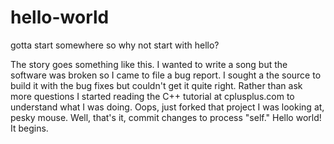 # hello-world
gotta start somewhere so why not start with hello?

The story goes something like this. I wanted to write a song but the software was broken so I came to file a bug report. I sought a the source to build it with the bug fixes but couldn't get it quite right. Rather than ask more questions I started reading the C++ tutorial at cplusplus.com to understand what I was doing. Oops, just forked that project I was looking at, pesky mouse. Well, that's it, commit changes to process "self." Hello world! It begins.
